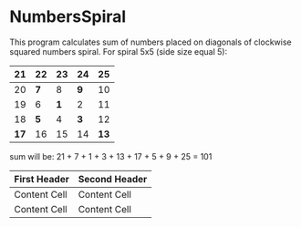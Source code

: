 # NumbersSpiral
This program calculates sum of numbers placed on diagonals of clockwise squared numbers spiral.
  For spiral 5x5 (side size equal 5):
  
  | **21** |   22  |   23  |  24   | **25** |
  | ------ | ----- | ----- | ----- | ------ |
  |   20   | **7** |    8  | **9** |   10   |
  |   19   |    6  | **1** |   2   |   11   |
  |   18   | **5** |    4  | **3** |   12   |
  | **17** |   16  |   15  | 14    | **13** |
  
  sum will be: 21 + 7 + 1 + 3 + 13 + 17 + 5 + 9 + 25 = 101
  
| First Header  | Second Header |
| ------------- | ------------- |
| Content Cell  | Content Cell  |
| Content Cell  | Content Cell  |
